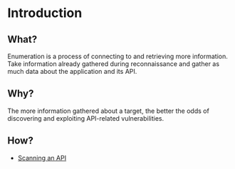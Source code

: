 # Introduction

## What?

Enumeration is a process of connecting to and retrieving more information. Take information already gathered during 
reconnaissance and gather as much data about the application and its API. 

## Why?

The more information gathered about a target, the better the odds of discovering and exploiting API-related 
vulnerabilities.

## How?

* [Scanning an API](scanning.md)
